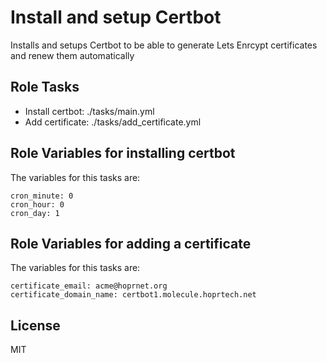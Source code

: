 Install and setup Certbot
=========

Installs and setups Certbot to be able to generate Lets Enrcypt certificates and renew them automatically

Role Tasks
--------------
- Install certbot: ./tasks/main.yml
- Add certificate: ./tasks/add_certificate.yml


Role Variables for installing certbot
--------------

The variables for this tasks are:
```
cron_minute: 0
cron_hour: 0
cron_day: 1
```

Role Variables for adding a certificate
--------------

The variables for this tasks are:
```
certificate_email: acme@hoprnet.org
certificate_domain_name: certbot1.molecule.hoprtech.net
```

License
-------

MIT


